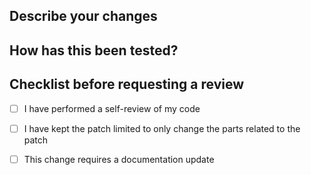 ## Describe your changes

<!--- Please describe your changes in detail. Include the motivation for the changes, e.g. what problem it solves or if it fixes a bug. -->

## How has this been tested?

<!--- If relevant, please describe any tests you ran to verify your changes. -->

## Checklist before requesting a review
<!--- To check or uncheck a box, switch between "[x]" and "[ ]" below. -->

- [ ] I have performed a self-review of my code
- [ ] I have kept the patch limited to only change the parts related to the patch
- [ ] This change requires a documentation update

